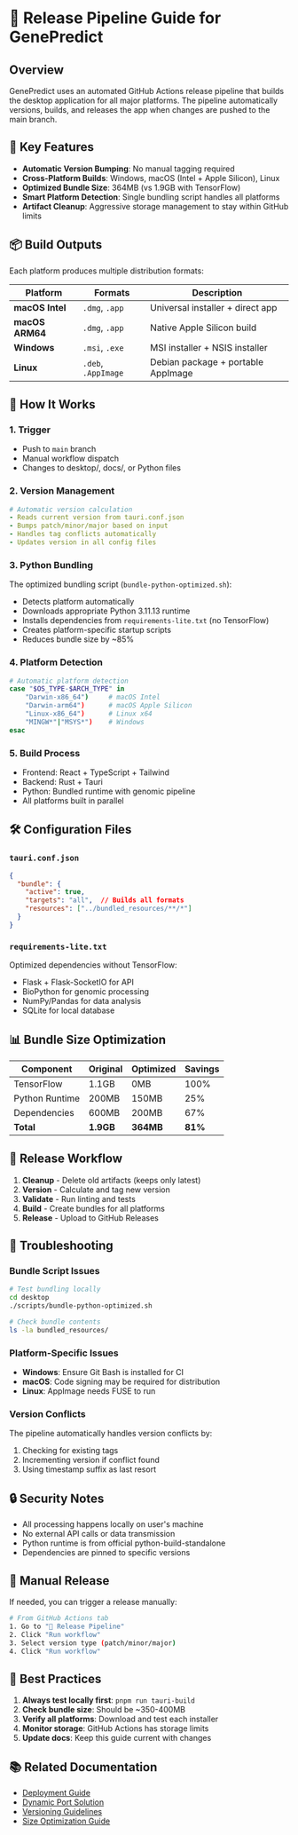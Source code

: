 # 🚀 Release Pipeline Guide for GenePredict

## Overview

GenePredict uses an automated GitHub Actions release pipeline that builds the desktop application for all major platforms. The pipeline automatically versions, builds, and releases the app when changes are pushed to the main branch.

## 🎯 Key Features

- **Automatic Version Bumping**: No manual tagging required
- **Cross-Platform Builds**: Windows, macOS (Intel + Apple Silicon), Linux
- **Optimized Bundle Size**: 364MB (vs 1.9GB with TensorFlow)
- **Smart Platform Detection**: Single bundling script handles all platforms
- **Artifact Cleanup**: Aggressive storage management to stay within GitHub limits

## 📦 Build Outputs

Each platform produces multiple distribution formats:

| Platform | Formats | Description |
|----------|---------|-------------|
| **macOS Intel** | `.dmg`, `.app` | Universal installer + direct app |
| **macOS ARM64** | `.dmg`, `.app` | Native Apple Silicon build |
| **Windows** | `.msi`, `.exe` | MSI installer + NSIS installer |
| **Linux** | `.deb`, `.AppImage` | Debian package + portable AppImage |

## 🔧 How It Works

### 1. **Trigger**
- Push to `main` branch
- Manual workflow dispatch
- Changes to desktop/, docs/, or Python files

### 2. **Version Management**
```yaml
# Automatic version calculation
- Reads current version from tauri.conf.json
- Bumps patch/minor/major based on input
- Handles tag conflicts automatically
- Updates version in all config files
```

### 3. **Python Bundling**
The optimized bundling script (`bundle-python-optimized.sh`):
- Detects platform automatically
- Downloads appropriate Python 3.11.13 runtime
- Installs dependencies from `requirements-lite.txt` (no TensorFlow)
- Creates platform-specific startup scripts
- Reduces bundle size by ~85%

### 4. **Platform Detection**
```bash
# Automatic platform detection
case "$OS_TYPE-$ARCH_TYPE" in
    "Darwin-x86_64")     # macOS Intel
    "Darwin-arm64")      # macOS Apple Silicon
    "Linux-x86_64")      # Linux x64
    "MINGW*"|"MSYS*")    # Windows
esac
```

### 5. **Build Process**
- Frontend: React + TypeScript + Tailwind
- Backend: Rust + Tauri
- Python: Bundled runtime with genomic pipeline
- All platforms built in parallel

## 🛠️ Configuration Files

### `tauri.conf.json`
```json
{
  "bundle": {
    "active": true,
    "targets": "all",  // Builds all formats
    "resources": ["../bundled_resources/**/*"]
  }
}
```

### `requirements-lite.txt`
Optimized dependencies without TensorFlow:
- Flask + Flask-SocketIO for API
- BioPython for genomic processing
- NumPy/Pandas for data analysis
- SQLite for local database

## 📊 Bundle Size Optimization

| Component | Original | Optimized | Savings |
|-----------|----------|-----------|---------|
| TensorFlow | 1.1GB | 0MB | 100% |
| Python Runtime | 200MB | 150MB | 25% |
| Dependencies | 600MB | 200MB | 67% |
| **Total** | **1.9GB** | **364MB** | **81%** |

## 🚦 Release Workflow

1. **Cleanup** - Delete old artifacts (keeps only latest)
2. **Version** - Calculate and tag new version
3. **Validate** - Run linting and tests
4. **Build** - Create bundles for all platforms
5. **Release** - Upload to GitHub Releases

## 🐛 Troubleshooting

### Bundle Script Issues
```bash
# Test bundling locally
cd desktop
./scripts/bundle-python-optimized.sh

# Check bundle contents
ls -la bundled_resources/
```

### Platform-Specific Issues
- **Windows**: Ensure Git Bash is installed for CI
- **macOS**: Code signing may be required for distribution
- **Linux**: AppImage needs FUSE to run

### Version Conflicts
The pipeline automatically handles version conflicts by:
1. Checking for existing tags
2. Incrementing version if conflict found
3. Using timestamp suffix as last resort

## 🔒 Security Notes

- All processing happens locally on user's machine
- No external API calls or data transmission
- Python runtime is from official python-build-standalone
- Dependencies are pinned to specific versions

## 📝 Manual Release

If needed, you can trigger a release manually:
```bash
# From GitHub Actions tab
1. Go to "🚀 Release Pipeline"
2. Click "Run workflow"
3. Select version type (patch/minor/major)
4. Click "Run workflow"
```

## 🎯 Best Practices

1. **Always test locally first**: `pnpm run tauri-build`
2. **Check bundle size**: Should be ~350-400MB
3. **Verify all platforms**: Download and test each installer
4. **Monitor storage**: GitHub Actions has storage limits
5. **Update docs**: Keep this guide current with changes

## 📚 Related Documentation

- [Deployment Guide](DEPLOYMENT_GUIDE.md)
- [Dynamic Port Solution](DYNAMIC_PORT_SOLUTION.md)
- [Versioning Guidelines](VERSIONING_GUIDELINES.md)
- [Size Optimization Guide](SIZE_OPTIMIZATION_GUIDE.md) 